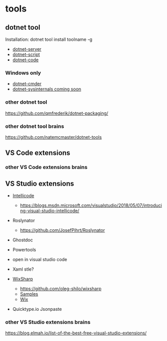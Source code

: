 # tools

## dotnet tool

Installation: dotnet tool install toolname -g

* [dotnet-server](https://github.com/natemcmaster/dotnet-serve)
* [dotnet-script](https://github.com/filipw/dotnet-script)
* [dotnet-code](https://github.com/EifelMono/dotnet-code)

### Windows only
* [dotnet-cmder](https://github.com/EifelMono/dotnet-cmder)
* [dotnet-sysinternals coming soon]()

### other dotnet tool

https://github.com/qmfrederik/dotnet-packaging/

### other dotnet tool brains

https://github.com/natemcmaster/dotnet-tools


## VS Code extensions

### other VS Code extensions brains

## VS Studio extensions

* [Intellicode](https://marketplace.visualstudio.com/items?itemName=VisualStudioExptTeam.VSIntelliCode)
  * https://blogs.msdn.microsoft.com/visualstudio/2018/05/07/introducing-visual-studio-intellicode/
   
* Roslynator
  * https://github.com/JosefPihrt/Roslynator
* Ghostdoc
* Powertools
* open in visual studio code
* Xaml stle?
* [WixSharp](https://marketplace.visualstudio.com/items?itemName=OlegShilo.WixSharpProjectTemplates)
  * https://github.com/oleg-shilo/wixsharp
  * [Samples](https://github.com/oleg-shilo/wixsharp/tree/c766ea466fe7cfa62eb7df97b8e1f5d44609ed9c/Source/src/WixSharp.Samples/Wix%23%20Samples)
  * [Wix](http://wixtoolset.org/releases/)

* Quicktype.io Jsonpaste


### other VS Studio extensions brains

https://blog.elmah.io/list-of-the-best-free-visual-studio-extensions/

